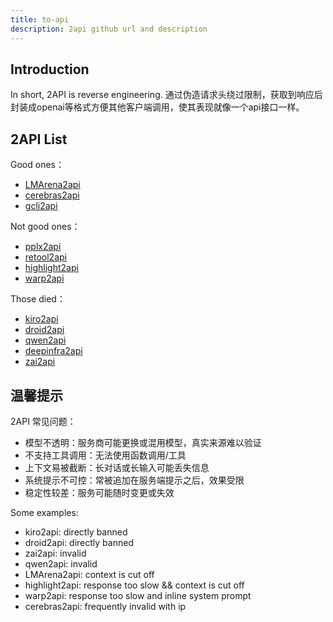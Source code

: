 ```yaml
---
title: to-api
description: 2api github url and description
---
```


## Introduction

In short, 2API is reverse engineering.
通过伪造请求头绕过限制，获取到响应后封装成openai等格式方便其他客户端调用，使其表现就像一个api接口一样。

## 2API List

Good ones：

- [LMArena2api]()
- [cerebras2api]()
- [gcli2api]()

Not good ones：

- [pplx2api]()
- [retool2api]()
- [highlight2api]()
- [warp2api]()

Those died：

- [kiro2api]()
- [droid2api]()
- [qwen2api]()
- [deepinfra2api]()
- [zai2api]()

## 温馨提示

2API 常见问题：

- 模型不透明：服务商可能更换或混用模型，真实来源难以验证
- 不支持工具调用：无法使用函数调用/工具
- 上下文易被截断：长对话或长输入可能丢失信息
- 系统提示不可控：常被追加在服务端提示之后，效果受限
- 稳定性较差：服务可能随时变更或失效

Some examples:

- kiro2api: directly banned
- droid2api: directly banned
- zai2api: invalid
- qwen2api: invalid
- LMArena2api: context is cut off
- highlight2api: response too slow && context is cut off
- warp2api: response too slow and inline system prompt
- cerebras2api: frequently invalid with ip
